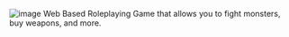 ![image](https://github.com/user-attachments/assets/fb6ff2b9-83a6-4213-9460-b05ba5c7853b)
Web Based Roleplaying Game that allows you to fight monsters, buy weapons, and more.

